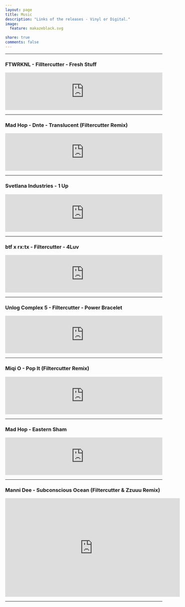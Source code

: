 ```yaml
---
layout: page
title: Music
description: "Links of the releases - Vinyl or Digital."
image:
  feature: makazeblack.svg

share: true
comments: false
---
```



---

### FTWRKNL - Filltercutter - Fresh Stuff

<iframe style="border: 0; width: 100%; height: 120px;" src="https://bandcamp.com/EmbeddedPlayer/album=3993077690/size=large/bgcol=ffffff/linkcol=0687f5/tracklist=false/artwork=small/track=2940970276/transparent=true/" seamless><a href="http://fwnl.bandcamp.com/album/ftwrknl-2">FTWRKNL #2 by FTWRKNL</a></iframe>

---

### Mad Hop - Dnte - Translucent (Filtercutter Remix)

<iframe style="border: 0; width: 100%; height: 120px;" src="https://bandcamp.com/EmbeddedPlayer/album=817380093/size=large/bgcol=ffffff/linkcol=0687f5/tracklist=false/artwork=small/track=2662396733/transparent=true/" seamless><a href="http://mad-hop.bandcamp.com/album/moments">Moments by Dnte</a></iframe>

---

### Svetlana Industries - 1 Up

<iframe style="border: 0; width: 100%; height: 120px;" src="https://bandcamp.com/EmbeddedPlayer/album=1757515684/size=large/bgcol=ffffff/linkcol=0687f5/tracklist=false/artwork=small/track=1618344830/transparent=true/" seamless><a href="https://shop.svetlanaindustries.com/album/svet001-1up">SVET001: 1UP by Filtercutter</a></iframe>

---

### btf x rx​:​tx - Filtercutter - 4Luv

<iframe style="border: 0; width: 100%; height: 120px;" src="https://bandcamp.com/EmbeddedPlayer/album=1818346369/size=large/bgcol=ffffff/linkcol=0687f5/tracklist=false/artwork=small/track=2561309440/transparent=true/" seamless><a href="https://rx-tx.org/album/btf-x-rx-tx">btf x rx:tx by Filtercutter</a></iframe>

---

### Unlog Complex 5 - Filtercutter - Power Bracelet

<iframe style="border: 0; width: 100%; height: 120px;" src="https://bandcamp.com/EmbeddedPlayer/album=1829858254/size=large/bgcol=ffffff/linkcol=0687f5/tracklist=false/artwork=small/track=2684434965/transparent=true/" seamless><a href="http://unlog1.bandcamp.com/album/va-unlog-complex-05">VA - Unlog Complex #05 by Filtercutter</a></iframe>

---

### Miqi O - Pop It (Filtercutter Remix)

<iframe style="border: 0; width: 100%; height: 120px;" src="https://bandcamp.com/EmbeddedPlayer/album=872319756/size=large/bgcol=ffffff/linkcol=0687f5/tracklist=false/artwork=small/track=580454481/transparent=true/" seamless><a href="https://miqio.bandcamp.com/album/untold-vi-untold-series-remixes">Untold #VI - Untold Series Remixes by Miqi O.</a></iframe>

---

### Mad Hop - Eastern Sham

<iframe style="border: 0; width: 100%; height: 120px;" src="https://bandcamp.com/EmbeddedPlayer/album=2636814852/size=large/bgcol=ffffff/linkcol=0687f5/tracklist=false/artwork=small/track=1250204346/transparent=true/" seamless><a href="https://madhoprecords.bandcamp.com/album/mad-hop-vol-1">Mad-Hop vol.1 by Mad Hop Records</a></iframe>

---

### Manni Dee - Subconscious Ocean (Filtercutter & Zzuuu Remix)

<iframe width="560" height="315" src="https://www.youtube.com/embed/5DYXgCSwRlc" frameborder="0" allow="accelerometer; autoplay; clipboard-write; encrypted-media; gyroscope; picture-in-picture" allowfullscreen></iframe>

---

